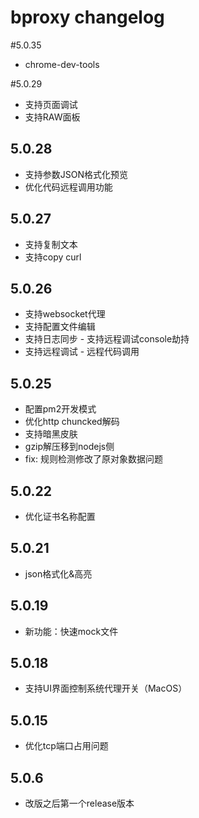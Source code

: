 # bproxy changelog
#5.0.35
- chrome-dev-tools

#5.0.29
- 支持页面调试
- 支持RAW面板
## 5.0.28
- 支持参数JSON格式化预览
- 优化代码远程调用功能

## 5.0.27
- 支持复制文本
- 支持copy curl

## 5.0.26
- 支持websocket代理
- 支持配置文件编辑
- 支持日志同步 - 支持远程调试console劫持
- 支持远程调试 - 远程代码调用

## 5.0.25
- 配置pm2开发模式
- 优化http chuncked解码
- 支持暗黑皮肤
- gzip解压移到nodejs侧
- fix: 规则检测修改了原对象数据问题

## 5.0.22
- 优化证书名称配置

## 5.0.21
- json格式化&高亮

## 5.0.19
- 新功能：快速mock文件

## 5.0.18
- 支持UI界面控制系统代理开关（MacOS）

## 5.0.15
- 优化tcp端口占用问题

## 5.0.6
- 改版之后第一个release版本
